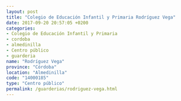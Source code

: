 ```yaml
---
layout: post
title: "Colegio de Educación Infantil y Primaria Rodríguez Vega"
date: 2017-09-20 20:57:05 +0200
categories:
- Colegio de Educación Infantil y Primaria
- cordoba
- almedinilla
- Centro público
- guarderia
name: "Rodríguez Vega"
province: "Córdoba"
location: "Almedinilla"
code: "14000185"
type: "Centro público"
permalink: /guarderias/rodriguez-vega.html
---
```

